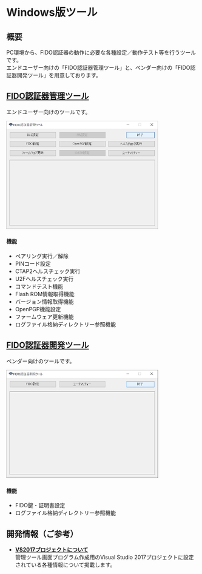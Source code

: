# Windows版ツール

## 概要
PC環境から、FIDO認証器の動作に必要な各種設定／動作テスト等を行うツールです。<br>
エンドユーザー向けの「FIDO認証器管理ツール」と、ベンダー向けの「FIDO認証器開発ツール」を用意しております。

## [FIDO認証器管理ツール](../../MaintenanceTool/WindowsExe/MNTTOOL.md)

エンドユーザー向けのツールです。

<img src="../assets/0002.jpg" width="400">

#### 機能
* ペアリング実行／解除
* PINコード設定
* CTAP2ヘルスチェック実行
* U2Fヘルスチェック実行
* コマンドテスト機能
* Flash ROM情報取得機能
* バージョン情報取得機能
* OpenPGP機能設定
* ファームウェア更新機能
* ログファイル格納ディレクトリー参照機能

## [FIDO認証器開発ツール](../../MaintenanceTool/WindowsExe/DEVTOOL.md)

ベンダー向けのツールです。

<img src="assets08/0001.jpg" width="400">

#### 機能
* FIDO鍵・証明書設定
* ログファイル格納ディレクトリー参照機能

## 開発情報（ご参考）

- <b>[VS2017プロジェクトについて](VS2017PROJ.md)</b><br>
管理ツール画面プログラム作成用のVisual Studio 2017プロジェクトに設定されている各種情報について掲載します。
